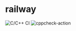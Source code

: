 # railway
![C/C++ CI](https://github.com/99002600/railway/workflows/C/C++%20CI/badge.svg)
![cppcheck-action](https://github.com/99002600/railway/workflows/cppcheck-action/badge.svg)
